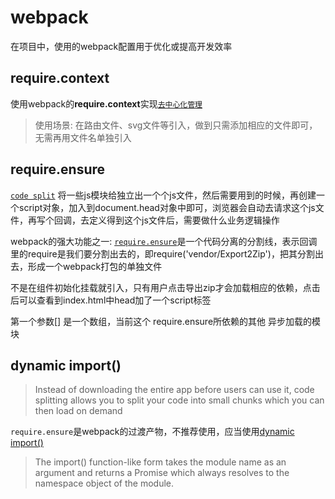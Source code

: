 # webpack

在项目中，使用的webpack配置用于优化或提高开发效率

## require.context

使用webpack的**require.context**实现[`去中心化管理`](https://www.v2ex.com/t/359380)

>使用场景: 在路由文件、svg文件等引入，做到只需添加相应的文件即可，无需再用文件名单独引入

## require.ensure

[`code split`](https://cnodejs.org/topic/586823335eac96bb04d3e305) 将一些js模块给独立出一个个js文件，然后需要用到的时候，再创建一个script对象，加入到document.head对象中即可，浏览器会自动去请求这个js文件，再写个回调，去定义得到这个js文件后，需要做什么业务逻辑操作

webpack的强大功能之一: [`require.ensure`](https://doc.webpack-china.org/guides/migrating/#require-ensure-amd-require-)是一个代码分离的分割线，表示回调里的require是我们要分割出去的，即require('vendor/Export2Zip')，把其分割出去，形成一个webpack打包的单独文件

不是在组件初始化挂载就引入，只有用户点击导出zip才会加载相应的依赖，点击后可以查看到index.html中head加了一个script标签

第一个参数[] 是一个数组，当前这个 require.ensure所依赖的其他 异步加载的模块

## dynamic import()

>Instead of downloading the entire app before users can use it, code splitting allows you to split your code into small chunks which you can then load on demand

`require.ensure`是webpack的过渡产物，不推荐使用，应当使用[dynamic import()](https://github.com/dzh1104/dzh-react#code-splitting)

>The import() function-like form takes the module name as an argument and returns a Promise which always resolves to the namespace object of the module.
